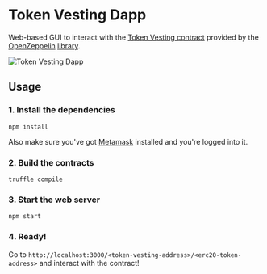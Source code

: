 # Token Vesting Dapp

Web-based GUI to interact with the [Token Vesting contract](https://github.com/OpenZeppelin/zeppelin-solidity/blob/master/contracts/token/TokenVesting.sol) provided by the [OpenZeppelin](https://openzeppelin.org) [library](https://github.com/OpenZeppelin/zeppelin-solidity).

![Token Vesting Dapp](https://github.com/OpenZeppelin/token-vesting-ui/blob/master/example.png)

## Usage

### 1. Install the dependencies
```
npm install
```

Also make sure you've got [Metamask](https://metamask.io/) installed and you're logged into it.

### 2. Build the contracts
```
truffle compile
```

### 3. Start the web server
```
npm start
```

### 4. Ready!
Go to `http://localhost:3000/<token-vesting-address>/<erc20-token-address>` and interact with the contract!
